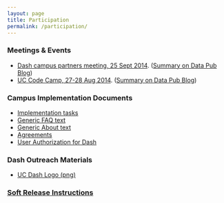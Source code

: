 ```yaml
---
layout: page
title: Participation
permalink: /participation/
---
```



### Meetings & Events

<ul>
<li> <a href="https://cdluc3.github.io/dash/dash-meeting-ucla">Dash campus partners meeting, 25 Sept 2014</a>. (<a href="http://t.co/9ISWv8vlXr">Summary on Data Pub Blog</a>)</li>
<li> <a href="http://cdluc3.github.io/UC-code-camp/"> UC Code Camp, 27-28 Aug 2014</a>. (<a href="http://datapub.cdlib.org/2014/09/03/the-first-uc-libraries-code-camp/">Summary on Data Pub Blog</a>)</li>
</ul>

### Campus Implementation Documents

<ul>
  <li><a href="http://CDLUC3.github.io/dash/campus-tasks">Implementation tasks</a></li>
<li><a href="http://CDLUC3.github.io/dash/generic-faq">Generic FAQ text</a></li>
<li><a href="http://CDLUC3.github.io/dash/generic-about">Generic About text</a></li>
<li><a href="http://CDLUC3.github.io/dash/agreements">Agreements</a></li>
<li><a href="http://CDLUC3.github.io/dash/user-authorization">User Authorization for Dash</a></li>
</ul>

### Dash Outreach Materials

<ul>
	<li><a href="https://raw.githubusercontent.com/CDLUC3/dashdocs/master/Dash_generic.png">UC Dash Logo (png)</a></li>
</ul>

### [Soft Release Instructions](http://cdluc3.github.io/dash/soft-release)


